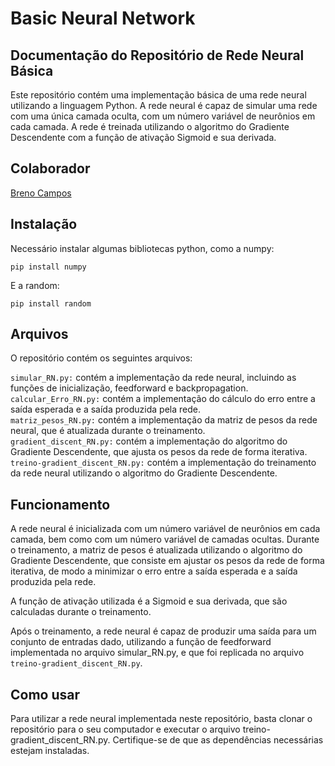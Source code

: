 # Basic Neural Network
## Documentação do Repositório de Rede Neural Básica
Este repositório contém uma implementação básica de uma rede neural utilizando a linguagem Python. A rede neural é capaz de simular uma rede com uma única camada oculta, com um número variável de neurônios em cada camada. A rede é treinada utilizando o algoritmo do Gradiente Descendente com a função de ativação Sigmoid e sua derivada.

## Colaborador
<a href="https://github.com/brenocb00">Breno Campos</a>

## Instalação
Necessário instalar algumas bibliotecas python, como a numpy:
<pre><code>pip install numpy</code></pre>

E a random:
<pre><code>pip install random</code></pre>

## Arquivos
O repositório contém os seguintes arquivos:

```simular_RN.py:``` contém a implementação da rede neural, incluindo as funções de inicialização, feedforward e backpropagation. <br />
```calcular_Erro_RN.py:``` contém a implementação do cálculo do erro entre a saída esperada e a saída produzida pela rede. <br />
```matriz_pesos_RN.py:``` contém a implementação da matriz de pesos da rede neural, que é atualizada durante o treinamento. <br />
```gradient_discent_RN.py:``` contém a implementação do algoritmo do Gradiente Descendente, que ajusta os pesos da rede de forma iterativa. <br />
```treino-gradient_discent_RN.py:``` contém a implementação do treinamento da rede neural utilizando o algoritmo do Gradiente Descendente. <br />

## Funcionamento
A rede neural é inicializada com um número variável de neurônios em cada camada, bem como com um número variável de camadas ocultas. Durante o treinamento, a matriz de pesos é atualizada utilizando o algoritmo do Gradiente Descendente, que consiste em ajustar os pesos da rede de forma iterativa, de modo a minimizar o erro entre a saída esperada e a saída produzida pela rede.

A função de ativação utilizada é a Sigmoid e sua derivada, que são calculadas durante o treinamento.

Após o treinamento, a rede neural é capaz de produzir uma saída para um conjunto de entradas dado, utilizando a função de feedforward implementada no arquivo simular_RN.py, e que foi replicada no arquivo ```treino-gradient_discent_RN.py```.

## Como usar
Para utilizar a rede neural implementada neste repositório, basta clonar o repositório para o seu computador e executar o arquivo treino-gradient_discent_RN.py. Certifique-se de que as dependências necessárias estejam instaladas.
